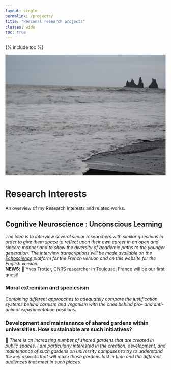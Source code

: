 ```yaml
---
layout: single
permalink: /projects/
title: "Personal research projects"
classes: wide
toc: true
---
```

{% include toc %}

<img src="/assets/images/researchProject.jpg" alt="My projects"> 

# Research Interests
An overview of my Research Interests and related works.

## Cognitive Neuroscience : Unconscious Learning <br/>
*The idea is to interview several senior researchers with similar questions in order to give them space to reflect upon their own career in an open and sincere manner and to show the diversity of academic paths to the younger generation. The interview transcriptions will be made available on the [Echoscience](https://www.echosciences-sud.fr/) platform for the French version and on this website for the English version.* <br/>
**NEWS**: :microphone: Yves Trotter, CNRS researcher in Toulouse, France will be our first guest! 

### Moral extremism and speciesism <br/>
*Combining different approaches to adequately compare the justification systems behind carnism and veganism with the ones behind pro- and anti-animal experimentation positions.*

### Development and maintenance of shared gardens within universities. How sustainable are such initiatives? <br/>
:seedling: *There is an increasing number of shared gardens that are created in public spaces. I am particularly interested in the creation, development, and maintenance of such gardens on university campuses to try to understand the key aspects that will make those gardens last in time and the different audiences that meet in such places.*
<!-- *[Titre français: Développement et maintien des jardins partagés au sein des universités. Quelle viabilité pour de telles initiatives ?]* -->
